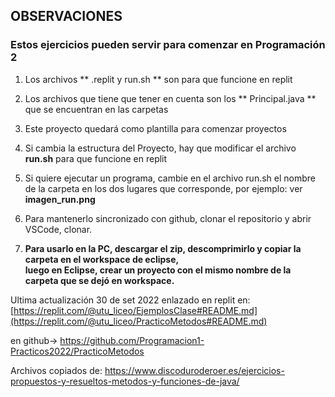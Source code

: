 ##  OBSERVACIONES
### Estos ejercicios pueden servir para comenzar en Programación 2
1) Los archivos ** .replit y run.sh ** son para que funcione en replit

2) Los archivos que tiene que tener en cuenta son los ** Principal.java ** que se encuentran en las carpetas 

3) Este proyecto quedará como plantilla para comenzar proyectos

4) Si cambia la estructura del Proyecto, hay que modificar el archivo **run.sh** para que funcione en replit
5) Si quiere ejecutar un programa, cambie en el archivo run.sh el nombre de la carpeta en los dos lugares que corresponde, por ejemplo: ver **imagen_run.png**
  
6) Para mantenerlo sincronizado con github, clonar el repositorio y abrir VSCode, clonar.
   
   
8) **Para usarlo en la PC, descargar el zip, descomprimirlo y copiar la carpeta en el workspace de eclipse,  
luego en Eclipse, crear un proyecto con el mismo nombre de la carpeta que se dejó en workspace.**

Ultima actualización 30 de set 2022
enlazado en replit en: [https://replit.com/@utu_liceo/EjemplosClase#README.md](https://replit.com/@utu_liceo/PracticoMetodos#README.md)

en github-> https://github.com/Programacion1-Practicos2022/PracticoMetodos


Archivos copiados de: https://www.discoduroderoer.es/ejercicios-propuestos-y-resueltos-metodos-y-funciones-de-java/